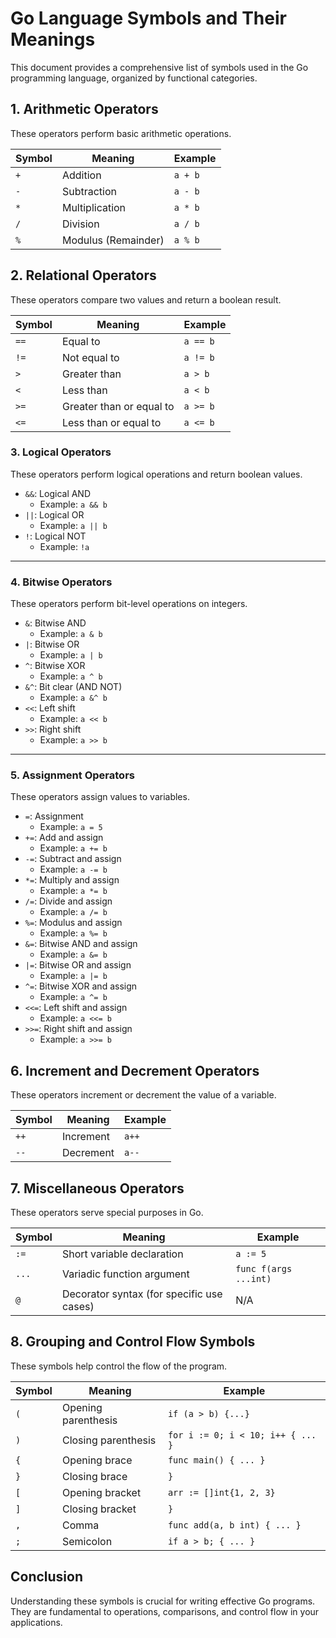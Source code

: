 # Go Language Symbols and Their Meanings

This document provides a comprehensive list of symbols used in the Go programming language, organized by functional categories.

## 1. **Arithmetic Operators**

These operators perform basic arithmetic operations.

| Symbol | Meaning             | Example |
| ------ | ------------------- | ------- |
| `+`    | Addition            | `a + b` |
| `-`    | Subtraction         | `a - b` |
| `*`    | Multiplication      | `a * b` |
| `/`    | Division            | `a / b` |
| `%`    | Modulus (Remainder) | `a % b` |

## 2. **Relational Operators**

These operators compare two values and return a boolean result.

| Symbol | Meaning                  | Example  |
| ------ | ------------------------ | -------- |
| `==`   | Equal to                 | `a == b` |
| `!=`   | Not equal to             | `a != b` |
| `>`    | Greater than             | `a > b`  |
| `<`    | Less than                | `a < b`  |
| `>=`   | Greater than or equal to | `a >= b` |
| `<=`   | Less than or equal to    | `a <= b` |

### 3. Logical Operators

These operators perform logical operations and return boolean values.

- `&&`: Logical AND
  - Example: `a && b`
- `||`: Logical OR
  - Example: `a || b`
- `!`: Logical NOT
  - Example: `!a`

---

### 4. Bitwise Operators

These operators perform bit-level operations on integers.

- `&`: Bitwise AND
  - Example: `a & b`
- `|`: Bitwise OR
  - Example: `a | b`
- `^`: Bitwise XOR
  - Example: `a ^ b`
- `&^`: Bit clear (AND NOT)
  - Example: `a &^ b`
- `<<`: Left shift
  - Example: `a << b`
- `>>`: Right shift
  - Example: `a >> b`

---

### 5. Assignment Operators

These operators assign values to variables.

- `=`: Assignment
  - Example: `a = 5`
- `+=`: Add and assign
  - Example: `a += b`
- `-=`: Subtract and assign
  - Example: `a -= b`
- `*=`: Multiply and assign
  - Example: `a *= b`
- `/=`: Divide and assign
  - Example: `a /= b`
- `%=`: Modulus and assign
  - Example: `a %= b`
- `&=`: Bitwise AND and assign
  - Example: `a &= b`
- `|=`: Bitwise OR and assign
  - Example: `a |= b`
- `^=`: Bitwise XOR and assign
  - Example: `a ^= b`
- `<<=`: Left shift and assign
  - Example: `a <<= b`
- `>>=`: Right shift and assign
  - Example: `a >>= b`

## 6. **Increment and Decrement Operators**

These operators increment or decrement the value of a variable.

| Symbol | Meaning   | Example |
| ------ | --------- | ------- |
| `++`   | Increment | `a++`   |
| `--`   | Decrement | `a--`   |

## 7. **Miscellaneous Operators**

These operators serve special purposes in Go.

| Symbol | Meaning                                   | Example               |
| ------ | ----------------------------------------- | --------------------- |
| `:=`   | Short variable declaration                | `a := 5`              |
| `...`  | Variadic function argument                | `func f(args ...int)` |
| `@`    | Decorator syntax (for specific use cases) | N/A                   |

## 8. **Grouping and Control Flow Symbols**

These symbols help control the flow of the program.

| Symbol | Meaning             | Example                           |
| ------ | ------------------- | --------------------------------- |
| `(`    | Opening parenthesis | `if (a > b) {...}`                |
| `)`    | Closing parenthesis | `for i := 0; i < 10; i++ { ... }` |
| `{`    | Opening brace       | `func main() { ... }`             |
| `}`    | Closing brace       | `}`                               |
| `[`    | Opening bracket     | `arr := []int{1, 2, 3}`           |
| `]`    | Closing bracket     | `}`                               |
| `,`    | Comma               | `func add(a, b int) { ... }`      |
| `;`    | Semicolon           | `if a > b; { ... }`               |

## Conclusion

Understanding these symbols is crucial for writing effective Go programs. They are fundamental to operations, comparisons, and control flow in your applications.

